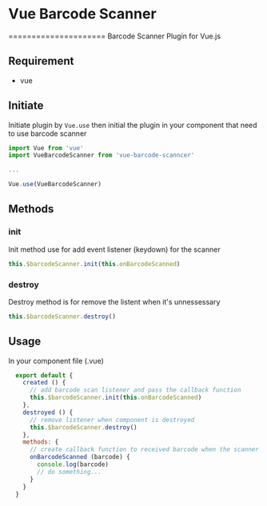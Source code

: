 # Vue Barcode Scanner
=====================
Barcode Scanner Plugin for Vue.js
## Requirement
* vue

## Initiate
Initiate plugin by ```Vue.use``` then initial the plugin in your component that need to use barcode scanner

```javascript
import Vue from 'vue'
import VueBarcodeScanner from 'vue-barcode-scanncer'

...

Vue.use(VueBarcodeScanner)
```

## Methods
### init
Init method use for add event listener (keydown) for the scanner

```javascript
this.$barcodeScanner.init(this.onBarcodeScanned)
```

### destroy
Destroy method is for remove the listent when it's unnessessary

```javascript
this.$barcodeScanner.destroy()
```

## Usage
In your component file (.vue)

```javascript
  export default {
    created () {
      // add barcode scan listener and pass the callback function
      this.$barcodeScanner.init(this.onBarcodeScanned)
    },
    destroyed () {
      // remove listener when component is destroyed
      this.$barcodeScanner.destroy()
    },
    methods: {
      // create callback function to received barcode when the scanner is already done
      onBarcodeScanned (barcode) {
        console.log(barcode)
        // do something...
      }
    }
  }
```